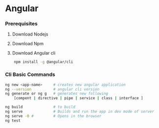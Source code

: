 # Angular

### Prerequisites

1. Download Nodejs
2. Download Npm

3. Download Angular cli

```bash
    npm install -g @angular/cli
```

### Cli Basic Commands

```bash
ng new <app-name>     # creates new angular application
ng --version          # angular cli version
ng generate or ng g   # generates new following
    [compent | directive | pipe | service | class | interface ]

ng build              # to build
ng serve              # Builds and run the app in dev mode of server
ng serve -0 #         # Opens in the browser
ng test

```
